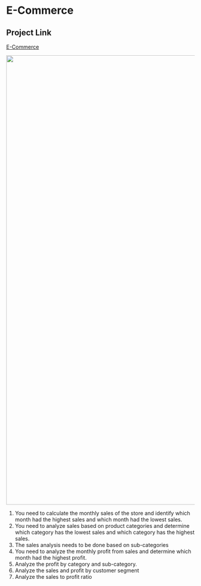 # E-Commerce

## Project Link

[E-Commerce]([https://www.kaggle.com/code/nehadattatraypawar/airbnb](https://github.com/Np-pawar/ecommerce/blob/maine%20commerce%20sales.ipynb))

<img src="(https://thumbs.dreamstime.com/b/e-commerce-online-shopping-business-technology-concept-screen-e-commerce-online-shopping-business-technology-concept-screen-207950081.jpg)" width=1200>

1.	You need to calculate the monthly sales of the store and identify which month had the highest sales and which month had the lowest sales.
2.	You need to analyze sales based on product categories and determine which category has the lowest sales and which category has the highest sales.
3.	The sales analysis needs to be done based on sub-categories
4.	You need to analyze the monthly profit from sales and determine which month had the highest profit.
5.	Analyze the profit by category and sub-category.
6.	Analyze the sales and profit by customer segment
7.	Analyze the sales to profit ratio
